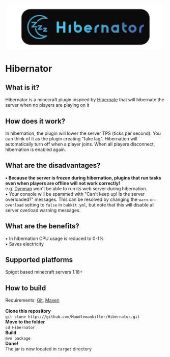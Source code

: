 ![image](https://raw.githubusercontent.com/Mandlemankiller/Hibernator/master/branding/banner_resized.png)
# Hibernator
## What is it?
Hibernator is a minecraft plugin inspired by [Hibernate](https://www.spigotmc.org/resources/hibernate.4441/) that will hibernate the server when no players are playing on it
## How does it work?
In hibernation, the plugin will lower the server TPS (ticks per second). You can think of it as the plugin creating "fake lag". Hibernation will automatically turn off when a player joins. When all players disconnect, hibernation is enabled again.
## What are the disadvantages?
**• Because the server is frozen during hibernation, plugins that run tasks even when players are offline will not work correctly!** <br>
e.g. [Dynmap](https://github.com/webbukkit/dynmap) won't be able to run its web server during hibernation. <br>
• Your console will be spammed with "Can't keep up! Is the server overloaded?" messages. This can be resolved by changing the ```warn-on-overload``` setting to ```false``` in ```bukkit.yml```, but note that this will disable all server overload warning messages.
## What are the benefits?
• In hibernation CPU usage is reduced to 0-1% <br>
• Saves electricity
## Supported platforms
Spigot based minecraft servers 1.18+
## How to build
Requirements: [Git](https://git-scm.com/), [Maven](https://maven.apache.org/) <br> <br>
**Clone this repository** <br>
```git clone https://github.com/Mandlemankiller/Hibernator.git``` <br>
**Move to the folder** <br>
```cd Hibernator``` <br>
**Build** <br>
```mvn package``` <br>
**Done!** <br>
The jar is now located in `target` directory